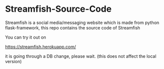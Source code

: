 # Streamfish-Source-Code
Streamfish is a social media/messaging website which is made from python flask-framework, this repo contains the source code of Streamfish


You can try it out on 

https://streamfish.herokuapp.com/

it is going through a DB change, please wait.
(this does not affect the local version)
